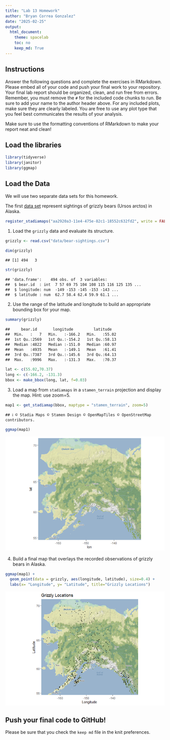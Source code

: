 ```yaml
---
title: "Lab 13 Homework"
author: "Bryan Correa Gonzalez"
date: "2025-02-25"
output:
  html_document:
    theme: spacelab
    toc: no
    keep_md: True
---
```


## Instructions
Answer the following questions and complete the exercises in RMarkdown. Please embed all of your code and push your final work to your repository. Your final lab report should be organized, clean, and run free from errors. Remember, you must remove the `#` for the included code chunks to run. Be sure to add your name to the author header above. For any included plots, make sure they are clearly labeled. You are free to use any plot type that you feel best communicates the results of your analysis.  

Make sure to use the formatting conventions of RMarkdown to make your report neat and clean!  

## Load the libraries  

```r
library(tidyverse)
library(janitor)
library(ggmap)
```

## Load the Data
We will use two separate data sets for this homework.  

The first [data set](https://rcweb.dartmouth.edu/~f002d69/workshops/index_rspatial.html) represent sightings of grizzly bears (Ursos arctos) in Alaska.  


```r
register_stadiamaps("aa2920a3-11e4-475e-82c1-18552c632fd2", write = FALSE)
```

1. Load the `grizzly` data and evaluate its structure.  

```r
grizzly <- read.csv("data/bear-sightings.csv")
```


```r
dim(grizzly)
```

```
## [1] 494   3
```


```r
str(grizzly)
```

```
## 'data.frame':	494 obs. of  3 variables:
##  $ bear.id  : int  7 57 69 75 104 108 115 116 125 135 ...
##  $ longitude: num  -149 -153 -145 -153 -143 ...
##  $ latitude : num  62.7 58.4 62.4 59.9 61.1 ...
```


2. Use the range of the latitude and longitude to build an appropriate bounding box for your map.  

```r
summary(grizzly)
```

```
##     bear.id       longitude         latitude    
##  Min.   :   7   Min.   :-166.2   Min.   :55.02  
##  1st Qu.:2569   1st Qu.:-154.2   1st Qu.:58.13  
##  Median :4822   Median :-151.0   Median :60.97  
##  Mean   :4935   Mean   :-149.1   Mean   :61.41  
##  3rd Qu.:7387   3rd Qu.:-145.6   3rd Qu.:64.13  
##  Max.   :9996   Max.   :-131.3   Max.   :70.37
```

```r
lat <- c(55.02,70.37)
long <- c(-166.2, -131.3)
bbox <- make_bbox(long, lat, f=0.03)
```

3. Load a map from `stadiamaps` in a `stamen_terrain` projection and display the map. Hint: use zoom=5.  

```r
map1 <- get_stadiamap(bbox, maptype = "stamen_terrain", zoom=5)
```

```
## ℹ © Stadia Maps © Stamen Design © OpenMapTiles © OpenStreetMap contributors.
```


```r
ggmap(map1)
```

![](lab13_hw_files/figure-html/unnamed-chunk-8-1.png)<!-- -->

4. Build a final map that overlays the recorded observations of grizzly bears in Alaska.  

```r
ggmap(map1) + 
  geom_point(data = grizzly, aes(longitude, latitude), size=0.4) +
  labs(x= "Longitude", y= "Latitude", title="Grizzly Locations")
```

![](lab13_hw_files/figure-html/unnamed-chunk-9-1.png)<!-- -->

## Push your final code to GitHub!
Please be sure that you check the `keep md` file in the knit preferences. 
